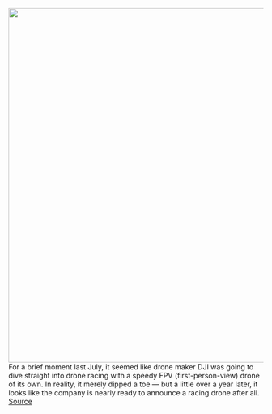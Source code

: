 <img src='https://cdn.vox-cdn.com/thumbor/m4o3JdpJJd4yfsleFn1tbckTnzI=/0x0:1440x1080/1200x800/filters:focal(605x425:835x655)/cdn.vox-cdn.com/uploads/chorus_image/image/68410987/dji_fpv_combo_leak.0.jpg' width='700px' /><br/>
For a brief moment last July, it seemed like drone maker DJI was going to dive straight into drone racing with a speedy FPV (first-person-view) drone of its own. In reality, it merely dipped a toe — but a little over a year later, it looks like the company is nearly ready to announce a racing drone after all.
<a href='https://www.theverge.com/2020/12/2/22070839/dji-fpv-racing-drone-leak-ositalv-combo'> Source <a/>